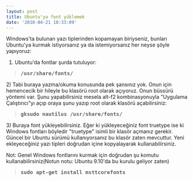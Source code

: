 ```yaml
---
layout: post
title: Ubuntu'ya font yüklemek
date: '2010-04-21 10:33:09'
---
```


Windows'ta bulunan yazı tiplerinden kopamayan biriyseniz, bunları Ubuntu'ya kurmak istiyorsanız ya da istemiyorsanız her neyse şöyle yapıyoruz:

1) Ubuntu'da fontlar şurda tutuluyor:
<blockquote>
<pre><strong>/usr/share/fonts/</strong></pre>
</blockquote>
2) Tabi buraya yazma/okuma konusunda pek şansınız yok. Onun için hemencecik bir hileyle bu klasörü root olarak açıyoruz. Onun büssürü yöntemi var. Şunu yapabilirsiniz mesela alt-f2 kombinasyonuyla "Uygulama Çalıştırıcı"yı açıp oraya şunu yazıp root olarak klasörü açabilirsiniz:
<blockquote>
<pre><strong>gksudo nautilus /usr/share/fonts/</strong></pre>
</blockquote>
3) Buraya font yükleyebilirsiniz. Eğer ki yükleyeceğiniz font truetype ise ki Windows fontları böyledir "truetype" isimli bir klasör açmanız gerekir. Güncel bir Ubuntu sürümü kullanıyorsanız bu klasör zaten mevcuttur. Yeni ekleyeceğiniz yazı tipleri doğrudan içine kopyalayarak kullanabilirsiniz.

Not: Genel Windows fontlarını kurmak için doğrudan şu komutu kullanabilirsiniz(Notun notu: Ubuntu 9.10'da bu kurulu geliyor zaten)
<blockquote>
<pre><strong>sudo apt-get install msttcorefonts</strong></pre>
</blockquote>